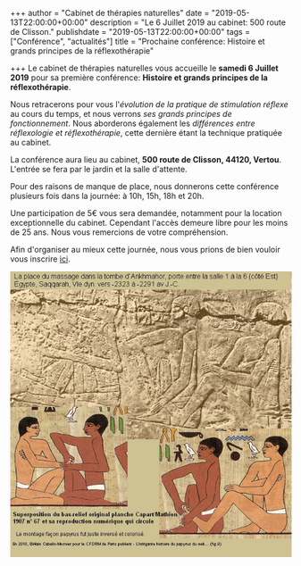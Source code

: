 +++
author = "Cabinet de thérapies naturelles"
date = "2019-05-13T22:00:00+00:00"
description = "Le 6 Juillet 2019 au cabinet: 500 route de Clisson."
publishdate = "2019-05-13T22:00:00+00:00"
tags = ["Conférence", "actualités"]
title = "Prochaine conférence: Histoire et grands principes de la réflexothérapie"

+++
Le cabinet de thérapies naturelles vous accueille le **samedi 6 Juillet 2019** pour sa première conférence: **Histoire et grands principes de la réflexothérapie**.

Nous retracerons pour vous l'_évolution de la pratique de stimulation réflexe_ au cours du temps, et nous verrons _ses grands principes de fonctionnement_. Nous aborderons également les _différences entre réflexologie et réflexothérapie_, cette dernière étant la technique pratiquée au cabinet.

La conférence aura lieu au cabinet, **500 route de Clisson, 44120, Vertou**. L'entrée se fera par le jardin et la salle d'attente.

Pour des raisons de manque de place, nous donnerons cette conférence plusieurs fois dans la journée: à 10h, 15h, 18h et 20h.

Une participation de 5€ vous sera demandée, notamment pour la location exceptionnelle du cabinet. Cependant l'accès demeure libre pour les moins de 25 ans. Nous vous remercions de votre compréhension.

Afin d'organiser au mieux cette journée, nous vous prions de bien vouloir vous inscrire [ici](https://docs.google.com/forms/d/e/1FAIpQLSdvejOSFSIJom5e2hxWPSgHwE_B7Xu6EjEenPVbuxJqRwCcyg/viewform?usp=sf_link). 

![](/L-intrigante-histoire-du-papyrus-du-web-Ankhmahor-Superposition-bas-relief-papyrus.jpg)